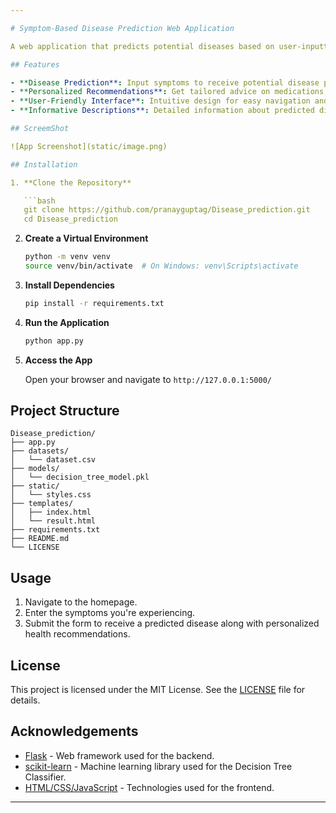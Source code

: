 ```yaml
---

# Symptom-Based Disease Prediction Web Application

A web application that predicts potential diseases based on user-inputted symptoms using a trained Decision Tree Classifier machine learning model. The app provides personalized health insights, including recommended medications, dietary suggestions, workout plans, precautions, and detailed disease descriptions.

## Features

- **Disease Prediction**: Input symptoms to receive potential disease predictions.
- **Personalized Recommendations**: Get tailored advice on medications, diet, workouts, and precautions.
- **User-Friendly Interface**: Intuitive design for easy navigation and interaction.
- **Informative Descriptions**: Detailed information about predicted diseases to enhance user understanding.

## ScreemShot

![App Screenshot](static/image.png)

## Installation

1. **Clone the Repository**

   ```bash
   git clone https://github.com/pranayguptag/Disease_prediction.git
   cd Disease_prediction
   ```

2. **Create a Virtual Environment**

   ```bash
   python -m venv venv
   source venv/bin/activate  # On Windows: venv\Scripts\activate
   ```

3. **Install Dependencies**

   ```bash
   pip install -r requirements.txt
   ```

4. **Run the Application**

   ```bash
   python app.py
   ```

5. **Access the App**

   Open your browser and navigate to `http://127.0.0.1:5000/`

## Project Structure


```plaintext
Disease_prediction/
├── app.py
├── datasets/
│   └── dataset.csv
├── models/
│   └── decision_tree_model.pkl
├── static/
│   └── styles.css
├── templates/
│   ├── index.html
│   └── result.html
├── requirements.txt
├── README.md
└── LICENSE
```

## Usage

1. Navigate to the homepage.
2. Enter the symptoms you're experiencing.
3. Submit the form to receive a predicted disease along with personalized health recommendations.

## License

This project is licensed under the MIT License. See the [LICENSE](LICENSE) file for details.

## Acknowledgements

- [Flask](https://flask.palletsprojects.com/) - Web framework used for the backend.
- [scikit-learn](https://scikit-learn.org/) - Machine learning library used for the Decision Tree Classifier.
- [HTML/CSS/JavaScript](https://developer.mozilla.org/) - Technologies used for the frontend.

---
```


